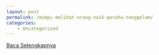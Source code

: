 ```yaml
---
layout: post
permalink: /mimpi-melihat-orang-naik-perahu-tenggelam/
categories:
    - Uncategorized
---
```


[Baca Selengkapnya](/10)
